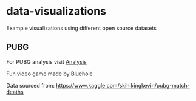 # data-visualizations
Example visualizations using different open source datasets

## PUBG
For PUBG analysis visit [Analysis](pubg/analysis.md)

Fun video game made by Bluehole

Data sourced from: https://www.kaggle.com/skihikingkevin/pubg-match-deaths
